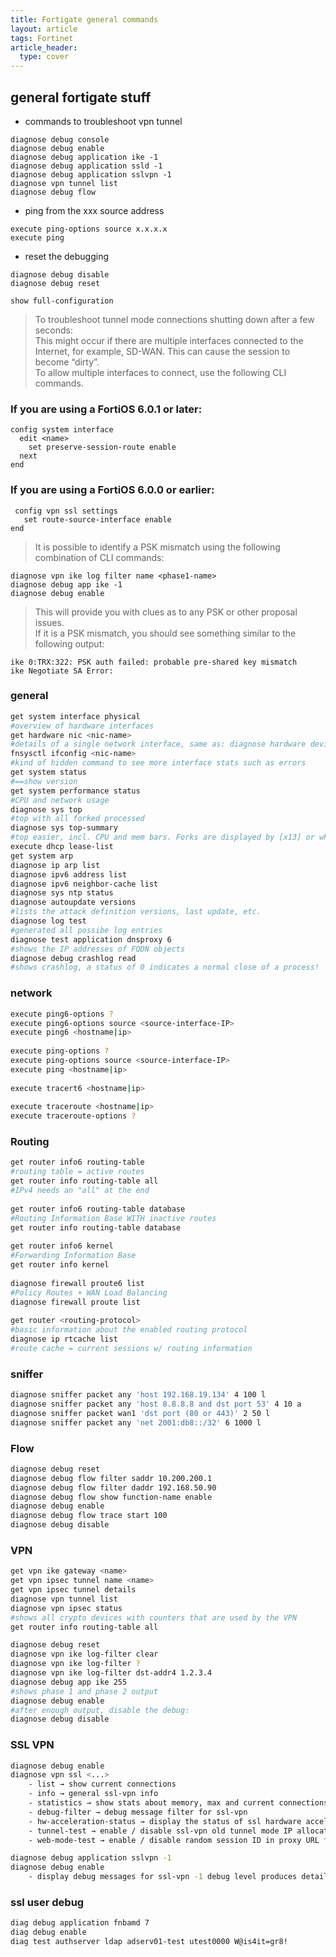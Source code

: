 ```yaml
---
title: Fortigate general commands
layout: article
tags: Fortinet
article_header:
  type: cover
---
```


## general fortigate stuff

- commands to troubleshoot vpn tunnel

```
diagnose debug console
diagnose debug enable
diagnose debug application ike -1
diagnose debug application ssld -1
diagnose debug application sslvpn -1
diagnose vpn tunnel list
diagnose debug flow
```

- ping from the xxx source address

```
execute ping-options source x.x.x.x
execute ping 
```

- reset the debugging

```
diagnose debug disable
diagnose debug reset
```

```
show full-configuration
```

> To troubleshoot tunnel mode connections shutting down after a few seconds:  
> This might occur if there are multiple interfaces connected to the Internet, for example, SD-WAN. This can cause the session to become “dirty”.  
> To allow multiple interfaces to connect, use the following CLI commands.

### If you are using a FortiOS 6.0.1 or later:

```
config system interface
  edit <name>
    set preserve-session-route enable
  next
end
```

### If you are using a FortiOS 6.0.0 or earlier:

```
 config vpn ssl settings
   set route-source-interface enable
end
```

> It is possible to identify a PSK mismatch using the following combination of CLI commands:

```
diagnose vpn ike log filter name <phase1-name> 
diagnose debug app ike -1
diagnose debug enable
```

> This will provide you with clues as to any PSK or other proposal  issues.  
> If it is a PSK mismatch, you should see something similar  to the following output:

```
ike 0:TRX:322: PSK auth failed: probable pre-shared key mismatch
ike Negotiate SA Error:
```

### general

```bash
get system interface physical
#overview of hardware interfaces
get hardware nic <nic-name>
#details of a single network interface, same as: diagnose hardware deviceinfo nic <nic-name>
fnsysctl ifconfig <nic-name>
#kind of hidden command to see more interface stats such as errors
get system status
#==show version
get system performance status
#CPU and network usage
diagnose sys top
#top with all forked processed
diagnose sys top-summary
#top easier, incl. CPU and mem bars. Forks are displayed by [x13] or whatever
execute dhcp lease-list
get system arp
diagnose ip arp list
diagnose ipv6 address list
diagnose ipv6 neighbor-cache list
diagnose sys ntp status
diagnose autoupdate versions
#lists the attack definition versions, last update, etc.
diagnose log test
#generated all possibe log entries
diagnose test application dnsproxy 6
#shows the IP addresses of FQDN objects
diagnose debug crashlog read
#shows crashlog, a status of 0 indicates a normal close of a process!
```

### network

```bash
execute ping6-options ?
execute ping6-options source <source-interface-IP>
execute ping6 <hostname|ip>
 
execute ping-options ?
execute ping-options source <source-interface-IP>
execute ping <hostname|ip>
 
execute tracert6 <hostname|ip>
 
execute traceroute <hostname|ip>
execute traceroute-options ?
```

### Routing

```bash
get router info6 routing-table
#routing table = active routes
get router info routing-table all
#IPv4 needs an "all" at the end
 
get router info6 routing-table database
#Routing Information Base WITH inactive routes
get router info routing-table database
 
get router info6 kernel
#Forwarding Information Base
get router info kernel
 
diagnose firewall proute6 list
#Policy Routes + WAN Load Balancing
diagnose firewall proute list
 
get router <routing-protocol>
#basic information about the enabled routing protocol
diagnose ip rtcache list
#route cache = current sessions w/ routing information
```

### sniffer

```bash
diagnose sniffer packet any 'host 192.168.19.134' 4 100 l
diagnose sniffer packet any 'host 8.8.8.8 and dst port 53' 4 10 a
diagnose sniffer packet wan1 'dst port (80 or 443)' 2 50 l
diagnose sniffer packet any 'net 2001:db8::/32' 6 1000 l
```

### Flow

```bash
diagnose debug reset
diagnose debug flow filter saddr 10.200.200.1
diagnose debug flow filter daddr 192.168.50.90
diagnose debug flow show function-name enable
diagnose debug enable
diagnose debug flow trace start 100
diagnose debug disable
```

### VPN

```bash
get vpn ike gateway <name>
get vpn ipsec tunnel name <name>
get vpn ipsec tunnel details
diagnose vpn tunnel list
diagnose vpn ipsec status
#shows all crypto devices with counters that are used by the VPN
get router info routing-table all

diagnose debug reset
diagnose vpn ike log-filter clear
diagnose vpn ike log-filter ?
diagnose vpn ike log-filter dst-addr4 1.2.3.4
diagnose debug app ike 255
#shows phase 1 and phase 2 output
diagnose debug enable
#after enough output, disable the debug:
diagnose debug disable
```

### SSL VPN

```bash
diagnose debug enable
diagnose vpn ssl <...>
    - list → show current connections
    - info → general ssl-vpn info
    - statistics → show stats about memory, max and current connections
    - debug-filter → debug message filter for ssl-vpn
    - hw-acceleration-status → display the status of ssl hardware acceleration
    - tunnel-test → enable / disable ssl-vpn old tunnel mode IP allocation method
    - web-mode-test → enable / disable random session ID in proxy URL for testing

diagnose debug application sslvpn -1
diagnose debug enable
    - display debug messages for ssl-vpn -1 debug level produces detailed results
```

### ssl user debug

```bash
diag debug application fnbamd 7
diag debug enable
diag test authserver ldap adserv01-test utest0000 W@is4it=gr8!
```
